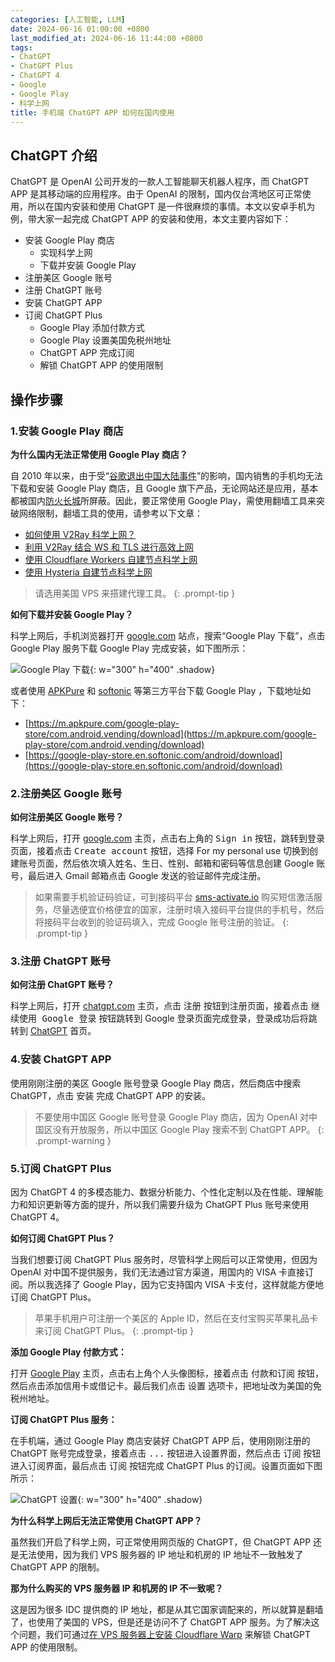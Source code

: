 ```yaml
---
categories: [人工智能, LLM]
date: 2024-06-16 01:00:00 +0800
last_modified_at: 2024-06-16 11:44:00 +0800
tags:
- ChatGPT
- ChatGPT Plus
- ChatGPT 4
- Google
- Google Play
- 科学上网
title: 手机端 ChatGPT APP 如何在国内使用
---
```


## ChatGPT 介绍

ChatGPT 是 OpenAI 公司开发的一款人工智能聊天机器人程序，而 ChatGPT APP 是其移动端的应用程序。由于 OpenAI 的限制，国内仅台湾地区可正常使用，所以在国内安装和使用 ChatGPT 是一件很麻烦的事情。本文以安卓手机为例，带大家一起完成 ChatGPT APP 的安装和使用，本文主要内容如下：

- 安装 Google Play 商店
  - 实现科学上网
  - 下载并安装 Google Play
- 注册美区 Google 账号
- 注册 ChatGPT 账号
- 安装 ChatGPT APP
- 订阅 ChatGPT Plus
  - Google Play 添加付款方式
  - Google Play 设置美国免税州地址
  - ChatGPT APP 完成订阅
  - 解锁 ChatGPT APP 的使用限制

## 操作步骤

### 1.安装 Google Play 商店

**为什么国内无法正常使用 Google Play 商店？**

自 2010 年以来，由于受“[谷歌退出中国大陆事件](https://zh.wikipedia.org/wiki/%E8%B0%B7%E6%AD%8C%E9%80%80%E5%87%BA%E4%B8%AD%E5%9B%BD%E5%A4%A7%E9%99%86%E4%BA%8B%E4%BB%B6#:~:text=%E8%B0%B7%E6%AD%8C%E9%80%80%E5%87%BA%E4%B8%AD%E5%9B%BD%E5%A4%A7%E9%99%86%E4%BA%8B%E4%BB%B6%E6%98%AF,%E5%A2%83%E5%A4%96%E4%BD%BF%E7%94%A8%E5%85%B6%E4%BA%A7%E5%93%81%5B3%5D%E3%80%82)”的影响，国内销售的手机均无法下载和安装 Google Play 商店，且 Google 旗下产品，无论网站还是应用，基本都被国内[防火长城](https://zh.wikipedia.org/wiki/%E9%98%B2%E7%81%AB%E9%95%BF%E5%9F%8E#:~:text=%E9%98%B2%E7%81%AB%E9%95%BF%E5%9F%8E%5B1,%E6%9C%8D%E5%8A%A1%E7%9A%84%E8%A1%8C%E4%B8%BA%E3%80%82)所屏蔽。因此，要正常使用 Google Play，需使用翻墙工具来突破网络限制，翻墙工具的使用，请参考以下文章：

- [如何使用 V2Ray 科学上网？](https://voxsay.com/posts/how-to-use-v2ray-to-access-the-internet-friendly/)
- [利用 V2Ray 结合 WS 和 TLS 进行高效上网](https://voxsay.com/posts/v2ray-combined-with-ws-and-tls-for-internet-access/)
- [使用 Cloudflare Workers 自建节点科学上网](https://voxsay.com/posts/using-cloudflare-workers-build-proxy-for-internet-access/)
- [使用 Hysteria 自建节点科学上网](https://voxsay.com/posts/using-hysteria-build-proxy-for-internet-access/)

> 请选用美国 VPS 来搭建代理工具。
{: .prompt-tip }

**如何下载并安装 Google Play？**

科学上网后，手机浏览器打开 [google.com](https://google.com) 站点，搜索“Google Play 下载”，点击 Google Play 服务下载 Google Play 完成安装，如下图所示：

![Google Play 下载](/img/image-20240615225334997.png){: w="300" h="400" .shadow}

或者使用 [APKPure](https://apkpure.com/) 和 [softonic](https://softonic.com/) 等第三方平台下载 Google Play ，下载地址如下：

- [https://m.apkpure.com/google-play-store/com.android.vending/download](https://m.apkpure.com/google-play-store/com.android.vending/download)
- [https://google-play-store.en.softonic.com/android/download](https://google-play-store.en.softonic.com/android/download)

### 2.注册美区 Google 账号

**如何注册美区 Google 账号？**

科学上网后，打开 [google.com](https://www.google.com) 主页，点击右上角的 <kbd>Sign in</kbd> 按钮，跳转到登录页面，接着点击 <kbd>Create account</kbd> 按钮，选择 For my personal use 切换到创建账号页面，然后依次填入姓名、生日、性别、邮箱和密码等信息创建 Google 账号，最后进入 Gmail 邮箱点击 Google 发送的验证邮件完成注册。

> 如果需要手机验证码验证，可到接码平台 [sms-activate.io](https://sms-activate.io/) 购买短信激活服务，尽量选便宜价格便宜的国家，注册时填入接码平台提供的手机号，然后将接码平台收到的验证码填入，完成 Google 账号注册的验证。
{: .prompt-tip }

### 3.注册 ChatGPT 账号

**如何注册 ChatGPT 账号？**

科学上网后，打开 [chatgpt.com](https://chatgpt.com/) 主页，点击 <kbd>注册</kbd> 按钮到注册页面，接着点击 <kbd>继续使用 Google 登录</kbd> 按钮跳转到 Google 登录页面完成登录，登录成功后将跳转到 [ChatGPT](https://chatgpt.com/) 首页。

### 4.安装 ChatGPT APP

使用刚刚注册的美区 Google 账号登录 Google Play 商店，然后商店中搜索 ChatGPT，点击 <kbd>安装</kbd> 完成 ChatGPT APP 的安装。

> 不要使用中国区 Google 账号登录 Google Play 商店，因为 OpenAI 对中国区没有开放服务，所以中国区 Google Play 搜索不到 ChatGPT APP。
{: .prompt-warning }

### 5.订阅 ChatGPT Plus

因为 ChatGPT 4 的多模态能力、数据分析能力、个性化定制以及在性能、理解能力和知识更新等方面的提升，所以我们需要升级为 ChatGPT Plus 账号来使用 ChatGPT 4。

**如何订阅 ChatGPT Plus？**

当我们想要订阅 ChatGPT Plus 服务时，尽管科学上网后可以正常使用，但因为 OpenAI 对中国不提供服务，我们无法通过官方渠道，用国内的 VISA 卡直接订阅。所以我选择了 Google Play，因为它支持国内 VISA 卡支付，这样就能方便地订阅 ChatGPT Plus。

> 苹果手机用户可注册一个美区的 Apple ID，然后在支付宝购买苹果礼品卡来订阅 ChatGPT Plus。
{: .prompt-tip }

**添加 Google Play 付款方式：**

打开 [Google Play](https://play.google.com/) 主页，点击右上角个人头像图标，接着点击 <kbd>付款和订阅</kbd> 按钮，然后点击添加信用卡或借记卡。最后我们点击 <kbd>设置</kbd> 选项卡，把地址改为美国的免税州地址。

**订阅 ChatGPT Plus 服务：**

在手机端，通过 Google Play 商店安装好 ChatGPT APP 后，使用刚刚注册的 ChatGPT 账号完成登录，接着点击 <kbd>...</kbd> 按钮进入设置界面，然后点击 <kbd>订阅</kbd> 按钮进入订阅界面，最后点击 <kbd>订阅</kbd> 按钮完成 ChatGPT Plus 的订阅。设置页面如下图所示：

![ChatGPT 设置](/img/image-20240616001513916.png){: w="300" h="400" .shadow}

**为什么科学上网后无法正常使用 ChatGPT APP？**

虽然我们开启了科学上网，可正常使用网页版的 ChatGPT，但 ChatGPT APP 还是无法使用，因为我们 VPS 服务器的 IP 地址和机房的 IP 地址不一致触发了 ChatGPT APP 的限制。

**那为什么购买的 VPS 服务器 IP 和机房的 IP 不一致呢？**

这是因为很多 IDC 提供商的 IP 地址，都是从其它国家调配来的，所以就算是翻墙了，也使用了美国的 VPS，但是还是访问不了 ChatGPT APP 服务。为了解决这个问题，我们可通过[在 VPS 服务器上安装 Cloudflare Warp](https://github.com/HarrisonWang/haoel.github.io#104-cloudflare-warp-%E5%8E%9F%E7%94%9F-ip:~:text=%E4%B8%8B%E8%BD%BD%E8%84%9A%E6%9C%AC,%E6%A0%88%E5%85%A8%E5%B1%80%E7%BD%91%E7%BB%9C) 来解锁 ChatGPT APP 的使用限制。